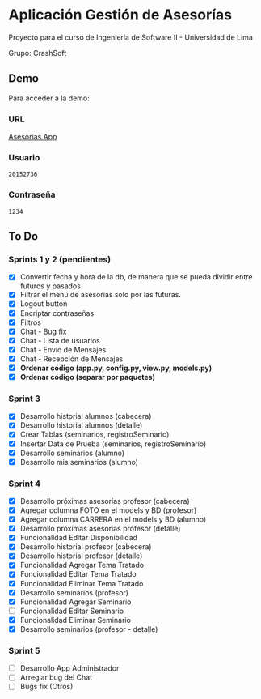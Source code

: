 # Aplicación Gestión de Asesorías

Proyecto para el curso de Ingeniería de Software II - Universidad de Lima

Grupo: CrashSoft

## Demo

Para acceder a la demo:

### URL

[Asesorías App](http://asesoriasapp.herokuapp.com/)

### Usuario

```
20152736
```

### Contraseña

```
1234
```

## To Do

### Sprints 1 y 2 (pendientes)
- [x] Convertir fecha y hora de la db, de manera que se pueda dividir entre futuros y pasados
- [x] Filtrar el menú de asesorías solo por las futuras.
- [x] Logout button
- [x] Encriptar contraseñas
- [x] Filtros
- [x] Chat - Bug fix
- [x] Chat - Lista de usuarios
- [x] Chat - Envío de Mensajes
- [x] Chat - Recepción de Mensajes
- [x] **Ordenar código (app.py, config.py, view.py, models.py)**
- [x] **Ordenar código (separar por paquetes)**

### Sprint 3
- [x] Desarrollo historial alumnos (cabecera)
- [x] Desarrollo historial alumnos (detalle)
- [x] Crear Tablas (seminarios, registroSeminario)
- [x] Insertar Data de Prueba (seminarios, registroSeminario)
- [x] Desarrollo seminarios (alumno)
- [x] Desarrollo mis seminarios (alumno)

### Sprint 4
- [x] Desarrollo próximas asesorías profesor (cabecera)
- [x] Agregar columna FOTO en el models y BD (profesor)
- [x] Agregar columna CARRERA en el models y BD (alumno)
- [x] Desarrollo próximas asesorías profesor (detalle)
- [x] Funcionalidad Editar Disponibilidad
- [x] Desarrollo historial profesor (cabecera)
- [x] Desarrollo historial profesor (detalle)
- [x] Funcionalidad Agregar Tema Tratado
- [x] Funcionalidad Editar Tema Tratado
- [x] Funcionalidad Eliminar Tema Tratado
- [x] Desarrollo seminarios (profesor)
- [x] Funcionalidad Agregar Seminario
- [ ] Funcionalidad Editar Seminario
- [x] Funcionalidad Eliminar Seminario
- [x] Desarrollo seminarios (profesor - detalle)

### Sprint 5
- [ ] Desarrollo App Administrador
- [ ] Arreglar bug del Chat
- [ ] Bugs fix (Otros)

